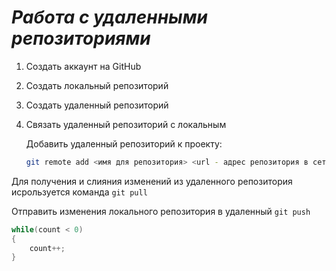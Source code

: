 # ***Работа с удаленными репозиториями***

1. Создать аккаунт на GitHub
2. Создать локальный репозиторий
3. Создать удаленный репозиторий
4. Связать удаленный репозиторий с локальным

   Добавить удаленный репозиторий к проекту:
   ```Bash
   git remote add <имя для репозитория> <url - адрес репозитория в сети>
   ```
 Для получения и слияния изменений из удаленного репозитория исрользуется команда `git pull`

 Отправить изменения локального репозитория в удаленный `git push`
 
   ```Java
   while(count < 0)
   {
       count++;
   }
   ```
   
